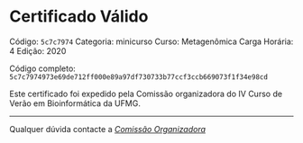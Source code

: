 # Certificado Válido

Código: `5c7c7974`
Categoria: minicurso
Curso: Metagenômica
Carga Horária: 4
Edição: 2020


Código completo: `5c7c7974973e69de712ff000e89a97df730733b77ccf3ccb669073f1f34e98cd`


Este certificado foi expedido pela Comissão organizadora do IV Curso de Verão em Bioinformática da UFMG.

----

Qualquer dúvida contacte a [_Comissão Organizadora_](<mailto:cursobioinfoufmg@gmail.com$subject=[Certificados]>)

